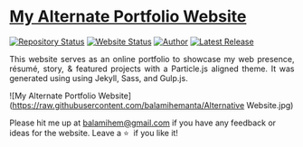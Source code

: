 # <a href="https://balamihemanta.com.np" target="_blank">My Alternate Portfolio Website</a>

[![Repository Status](https://img.shields.io/badge/Repository%20Status-Maintained-dark%20green.svg)](https://github.com/hemantbalami/balamihemanta)
[![Website Status](https://img.shields.io/badge/Website%20Status-Online-green)](https://balamihemanta.com.np)
[![Author](https://img.shields.io/badge/Author-Hemanta%20Balami-blue.svg)](https://www.linkedin.com/in/hemanta-b-1023b816a/)
[![Latest Release](https://img.shields.io/badge/Latest%20Release-12%20May%202022-yellow.svg)](https://github.com/hemantbalami)

 <p align="justify">This website serves as an online portfolio to showcase my web presence, résumé, story, & featured projects with a Particle.js aligned theme. It was generated using using Jekyll, Sass, and Gulp.js.</p>

![My Alternate Portfolio Website](https://raw.githubusercontent.com/balamihemanta/Alternative Website.jpg)

Please hit me up at balamihem@gmail.com if you have any feedback or ideas for the website. Leave a :star: &nbsp;if you like it!
